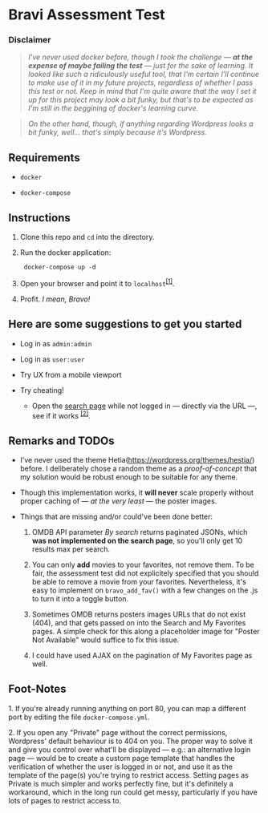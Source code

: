 Bravi Assessment Test
=====================

### Disclaimer

>*I've never used docker before, though I took the challenge — **at the expense of maybe failing the test** — just for the sake of learning. It looked like such a ridiculously useful tool, that I'm certain I'll continue to make use of it in my future projects, regardless of whether I pass this test or not. Keep in mind that I'm quite aware that the way I set it up for this project may look a bit funky, but that's to be expected as I'm still in the beggining of docker's learning curve.*

>*On the other hand, though, if anything regarding Wordpress looks a bit funky, well... that's simply because it's Wordpress.*

## Requirements

- `docker`

- `docker-compose`

## Instructions
1. Clone this repo and `cd` into the directory.

2. Run the docker application:

        docker-compose up -d

3. Open your browser and point it to `localhost`<sup>[[1]](#footnote1)</sup>.

4. Profit. *I mean, Bravo!*

## Here are some suggestions to get you started

- Log in as `admin:admin`

- Log in as `user:user`

- Try UX from a mobile viewport

- Try cheating!

    - Open the [search page](http://localhost/search/) while not logged in — directly via the URL —, see if it works <sup>[[2]](#footnote2)</sup>.

## Remarks and TODOs

- I've never used the theme Hetia(https://wordpress.org/themes/hestia/) before. I deliberately chose a random theme as a *proof-of-concept* that my solution would be robust enough to be suitable for any theme.

- Though this implementation works, it **will never** scale properly without proper caching of — *at the very least* — the poster images.

- Things that are missing and/or could've been done better:

    1. OMDB API parameter *By search* returns paginated JSONs, which **was not implemented on the search page**, so you'll only get 10 results max per search.

    2. You can only **add** movies to your favorites, not remove them. To be fair, the assessment test did not explicitely specified that you should be able to remove a movie from your favorites. Nevertheless, it's easy to implement on `bravo_add_fav()` with a few changes on the .js to turn it into a toggle button.

    3. Sometimes OMDB returns posters images URLs that do not exist (404), and that gets passed on into the Search and My Favorites pages. A simple check for this along a placeholder image for "Poster Not Available" would suffice to fix this issue.

    4. I could have used AJAX on the pagination of My Favorites page as well.

## Foot-Notes

<a name="footnote1">1</a>. If you're already running anything on port 80, you can map a different port by editing the file `docker-compose.yml`.

<a name="footnote2">2</a>. If you open any "Private" page without the correct permissions, Wordpress' default behaviour is to 404 on you. The proper way to solve it and give you control over what'll be displayed — e.g.: an alternative login page — would be to create a custom page template that handles the verification of whether the user is logged in or not, and use it as the template of the page(s) you're trying to restrict access. Setting pages as Private is much simpler and works perfectly fine, but it's definitely a workaround, which in the long run could get messy, particularly if you have lots of pages to restrict access to.
